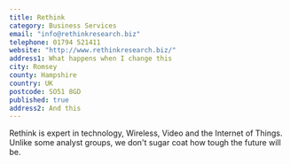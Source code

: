 ```yaml
---
title: Rethink
category: Business Services
email: "info@rethinkresearch.biz"
telephone: 01794 521411
website: "http://www.rethinkresearch.biz/"
address1: What happens when I change this
city: Romsey
county: Hampshire
country: UK
postcode: SO51 8GD
published: true
address2: And this
---
```


Rethink is expert in technology, Wireless, Video and the Internet of Things. Unlike some analyst groups, we don't sugar coat how tough the future will be.
